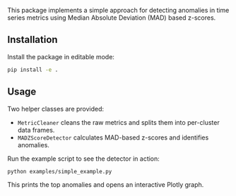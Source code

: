 
This package implements a simple approach for detecting anomalies in time
series metrics using Median Absolute Deviation (MAD) based z-scores.

## Installation

Install the package in editable mode:

```bash
pip install -e .
```

## Usage

Two helper classes are provided:

- `MetricCleaner` cleans the raw metrics and splits them into per-cluster
  data frames.
- `MADZScoreDetector` calculates MAD-based z-scores and identifies anomalies.

Run the example script to see the detector in action:

```bash
python examples/simple_example.py
```

This prints the top anomalies and opens an interactive Plotly graph.